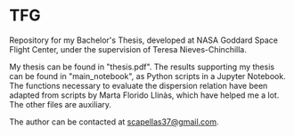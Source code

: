 # TFG
Repository for my Bachelor's Thesis, developed at NASA Goddard Space Flight Center, under the supervision of Teresa Nieves-Chinchilla.

My thesis can be found in "thesis.pdf".
The results supporting my thesis can be found in "main_notebook", as Python scripts in a Jupyter Notebook.
The functions necessary to evaluate the dispersion relation have been adapted from scripts by Marta Florido Llinàs, which have helped me a lot.
The other files are auxiliary.

The author can be contacted at scapellas37@gmail.com.
